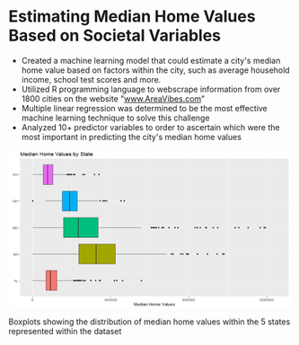 # Estimating Median Home Values Based on Societal Variables
* Created a machine learning model that could estimate a city's median home value based on factors within the city, such as average household income, school test scores and more. 
* Utilized R programming language to webscrape information from over 1800 cities on the website "www.AreaVibes.com"
* Multiple linear regression was determined to be the most effective machine learning technique to solve this challenge 
* Analyzed 10+ predictor variables to order to ascertain which were the most important in predicting the city's median home values

![](https://github.com/jgmonteirohub/Predicting-Median-Home-Values-With-Societal-Variables/blob/master/medianbystate.PNG)

Boxplots showing the distribution of median home values within the 5 states represented within the dataset
